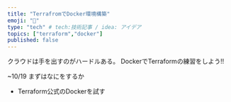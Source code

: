 ```yaml
---
title: "TerrafromでDocker環境構築"
emoji: "🤑"
type: "tech" # tech:技術記事 / idea: アイデア
topics: ["terraform","docker"]
published: false
---
```


クラウドは手を出すのがハードルある。
DockerでTerraformの練習をしよう!!

~10/19
まずはなにをするか

- Terraform公式のDockerを試す
